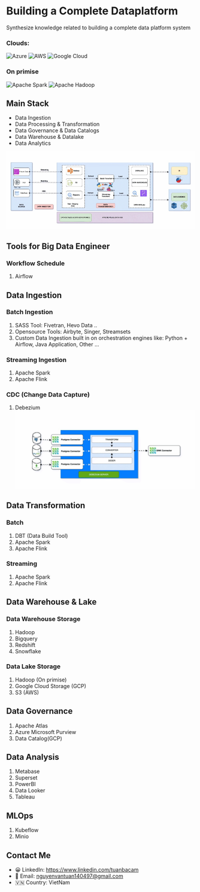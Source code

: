 # Building a Complete Dataplatform
Synthesize knowledge related to building a complete data platform system
### Clouds:

![Azure](https://img.shields.io/badge/azure-%230072C6.svg?style=for-the-badge&logo=microsoftazure&logoColor=white)
![AWS](https://img.shields.io/badge/AWS-%23FF9900.svg?style=for-the-badge&logo=amazon-aws&logoColor=white)
![Google Cloud](https://img.shields.io/badge/GoogleCloud-%234285F4.svg?style=for-the-badge&logo=google-cloud&logoColor=white)
### On primise
![Apache Spark](https://img.shields.io/badge/Apache%20Spark-FDEE21?style=flat-square&logo=apachespark&logoColor=black)
![Apache Hadoop](https://img.shields.io/badge/Apache%20Hadoop-66CCFF?style=for-the-badge&logo=apachehadoop&logoColor=black)

## Main Stack
- Data Ingestion
- Data Processing & Transformation
- Data Governance & Data Catalogs
- Data Warehouse & Datalake
- Data Analytics

![alt text](./images/dataplatform.gif)

## Tools for Big Data Engineer
### Workflow Schedule
1. Airflow

## Data Ingestion
### Batch Ingestion
1. SASS Tool: Fivetran, Hevo Data ..
2. Opensource Tools: Airbyte, Singer, Streamsets
3. Custom Data Ingestion built in on orchestration engines like: Python + Airflow, Java Application, Other ...
### Streaming Ingestion
1. Apache Spark
2. Apache Flink
### CDC (Change Data Capture)
1. Debezium
![cdc](./images/cdc_debezium_server.gif)
## Data Transformation
### Batch
1. DBT (Data Build Tool)
2. Apache Spark
3. Apache Flink
### Streaming
1. Apache Spark
2. Apache Flink

## Data Warehouse & Lake
### Data Warehouse Storage
1. Hadoop
2. Bigquery
3. Redshift
4. Snowflake

### Data Lake Storage
1. Hadoop (On primise)
2. Google Cloud Storage (GCP)
3. S3 (AWS)
## Data Governance
1. Apache Atlas
2. Azure Microsoft Purview 
3. Data Catalog(GCP)

## Data Analysis

1. Metabase
2. Superset
3. PowerBI
4. Data Looker
5. Tableau

## MLOps
1. Kubeflow
2. Minio
## Contact Me
- 😀 LinkedIn: https://www.linkedin.com/tuanbacam
- 🌱 Email: nguyenvantuan140497@gmail.com
- 🇻🇳 Country: VietNam